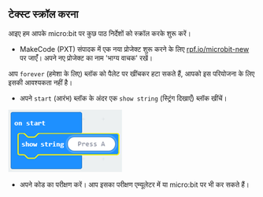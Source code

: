 ## टेक्स्ट स्क्रॉल करना

आइए हम आपके micro:bit पर कुछ पाठ निर्देशों को स्क्रॉल करके शुरू करें।

+ MakeCode (PXT) संपादक में एक नया प्रोजेक्ट शुरू करने के लिए <a href="https://rpf.io/microbit-new" target="_blank">rpf.io/microbit-new</a> पर जाएंँ। अपने नए प्रोजेक्ट का नाम 'भाग्य वाचक' रखें।

आप `forever` (हमेशा के लिए) ब्लॉक को पैलेट पर खींचकर हटा सकते हैं, आपको इस परियोजना के लिए इसकी आवश्यकता नहीं है।

+ अपने `start` (आरंभ) ब्लॉक के अंदर एक `show string` (स्ट्रिंग दिखाएँ) ब्लॉक खींचें।

![स्क्रीनशॉट](images/fortune-press-a.png)

+ अपने कोड का परीक्षण करें। आप इसका परीक्षण एम्यूलेटर में या micro:bit पर भी कर सकते हैं।